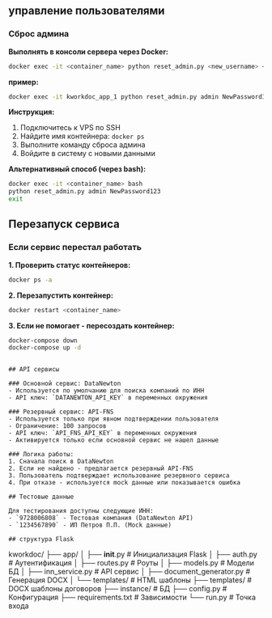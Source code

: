 ## управление пользователями

### Сброс админа

**Выполнять в консоли сервера через Docker:**

```bash
docker exec -it <container_name> python reset_admin.py <new_username> <new_password>
```

**пример:**
```bash
docker exec -it kworkdoc_app_1 python reset_admin.py admin NewPassword123
```

**Инструкция:**
1. Подключитесь к VPS по SSH
2. Найдите имя контейнера: `docker ps`
3. Выполните команду сброса админа
4. Войдите в систему с новыми данными

**Альтернативный способ (через bash):**
```bash
docker exec -it <container_name> bash
python reset_admin.py admin NewPassword123
exit
```

## Перезапуск сервиса

### Если сервис перестал работать

**1. Проверить статус контейнеров:**
```bash
docker ps -a
```

**2. Перезапустить контейнер:**
```bash
docker restart <container_name>
```

**3. Если не помогает - пересоздать контейнер:**
```bash
docker-compose down
docker-compose up -d
```

```

## API сервисы

### Основной сервис: DataNewton
- Используется по умолчанию для поиска компаний по ИНН
- API ключ: `DATANEWTON_API_KEY` в переменных окружения

### Резервный сервис: API-FNS
- Используется только при явном подтверждении пользователя
- Ограничение: 100 запросов
- API ключ: `API_FNS_API_KEY` в переменных окружения
- Активируется только если основной сервис не нашел данные

### Логика работы:
1. Сначала поиск в DataNewton
2. Если не найдено - предлагается резервный API-FNS
3. Пользователь подтверждает использование резервного сервиса
4. При отказе - используется mock данные или показывается ошибка

## Тестовые данные

Для тестирования доступны следующие ИНН:
- `9728006808` - Тестовая компания (DataNewton API)
- `1234567890` - ИП Петров П.П. (Mock данные)

## структура Flask

```
kworkdoc/
├── app/
│   ├── __init__.py          # Инициализация Flask
│   ├── auth.py              # Аутентификация
│   ├── routes.py            # Роуты
│   ├── models.py            # Модели БД
│   ├── inn_service.py       # API сервис
│   ├── document_generator.py # Генерация DOCX
│   └── templates/           # HTML шаблоны
├── templates/               # DOCX шаблоны договоров
├── instance/                # БД
├── config.py                # Конфигурация
├── requirements.txt         # Зависимости
└── run.py                   # Точка входа
```